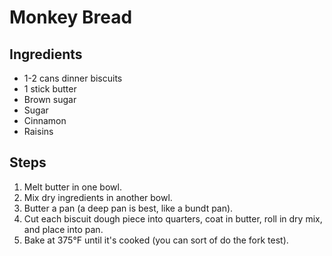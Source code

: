 # Monkey Bread

## Ingredients
- 1-2 cans dinner biscuits
- 1 stick butter
- Brown sugar
- Sugar
- Cinnamon
- Raisins

## Steps
1. Melt butter in one bowl.
2. Mix dry ingredients in another bowl.
3. Butter a pan (a deep pan is best, like a bundt pan).
4. Cut each biscuit dough piece into quarters, coat in butter, roll in dry mix, and place into pan.
5. Bake at 375°F until it's cooked (you can sort of do the fork test).
